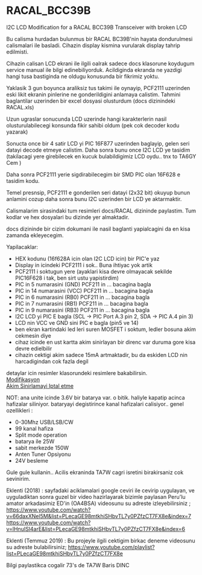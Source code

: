 # RACAL_BCC39B
I2C LCD Modification for a RACAL BCC39B Transceiver with broken LCD

Bu calisma hurdadan bulunmus bir RACAL BC39B'nin hayata dondurulmesi calismalari ile basladi. Cihazin display kismina vurularak display tahrip edilmisti.

Cihazin calisan LCD ekrani ile ilgili oalrak sadece docs klasorune koydugum service manual ile bilgi edinebiliyorduk. Acildiginda ekranda ne yazdigi hangi tusa bastiginda ne oldugu konusunda bir fikrimiz yoktu.

Yaklasik 3 gun boyunca araliksiz tus takimi ile oynayip, PCF2111 uzerinden eski likit ekranin pinlerine ne gonderildigini anlamaya calistim. Tahmini baglantilar uzerinden bir excel dosyasi olusturdum (docs dizinindeki RACAL.xls)

Uzun ugraslar sonucunda LCD uzerinde hangi karakterlerin nasil olusturulabilecegi konsunda fikir sahibi oldum (pek cok decoder kodu yazarak)

Sonucta once bir 4 satir LCD yi PIC 16F877 uzerinden baglayip, gelen seri datayi decode etmeye calistim. Daha sonra bunu once I2C LCD ye tasidim (takilacagi yere girebilecek en kucuk bulabildigimiz LCD oydu.. tnx to TA6GY Cem )

Daha sonra PCF2111 yerie sigdirabilecegim bir SMD PIC olan 16F628 e tasidim kodu.

Temel presnsip, PCF2111 e gonderilen seri datayi (2x32 bit) okuyup bunun anlamini cozup daha sonra bunu I2C uzerinden bir LCD ye aktarmaktir.

Calismalarim sirasindaki tum resimleri docs/RACAL dizininde paylastim. Tum kodlar ve hex dosyalari bu dizinde yer almaktadir. 

docs dizininde bir cizim dokumani ile nasil baglanti yapialcagini da en kisa zamanda ekleyecegim.


Yapilacaklar:
- HEX kodunu (16f628A icin olan I2C LCD icin) bir PIC'e yaz
- Display in icindeki PCF2111 i sok.. Buna ihtiyac yok artik
- PCF2111 i soktugun yere (ayaklari kisa devre olmayacak sekilde PIC16F628 i tak, ben sirt ustu yapistirdim)
- PIC in 5  numarasini (GND) PCF211 in ... bacagina bagla
- PIC in 14 numarasini (VCC) PCF211 in ... bacagina bagla
- PIC in 6  numarasini (RB0) PCF211 in ... bacagina bagla
- PIC in 7  numarasini (RB1) PCF211 in ... bacagina bagla
- PIC in 9  numarasini (RB3) PCF211 in ... bacagina bagla
- I2C LCD yi PIC E bagla (SCL -> PIC Port A.3 pin 2, SDA -> PIC A.4 pin 3)
- LCD nin VCC ve GND sini PIC e bagla (pin5 ve 14)
- ben ekran kartindaki led leri suren MOSFET i soktum, ledler bosuna akim cekmesin diye
- cihaz icinde en ust kartta akim sinirlayan bir direnc var duruma gore kisa devre edielbilir
- cihazin cektigi akim sadece 15mA artmaktadir, bu da eskiden LCD nin harcadigindan cok fazla degil


detaylar icin resimler klasorundeki resimlere bakabilirsin.
<BR>
<A HREF=https://github.com/barisdinc/RACAL_BCC39B/blob/master/docs/MODIFIKASYON.png>Modifikasyon</A><BR>
<A HREF=https://github.com/barisdinc/RACAL_BCC39B/blob/master/docs/MODIFIKASYON_akim_sinirlama.jpg>Akim Sinirlamayi Iptal etme</A><BR>
	


NOT: ana unite icinde 3.6V bir batarya var. o bitik. haliyle kapatip acinca hafizalar siliniyor.
bataryayi degistirince kanal hafizalari calisiyor..
genel ozellikleri :
- 0-30Mhz USB/LSB/CW
- 99 kanal hafiza
- Split mode operation
- batarya ile 25W
- sabit merkezde 150W
- Anten Tuner Opsiyonu
- 24V besleme

Gule gule kullanin.. Acilis ekraninda TA7W cagri isretini birakirsaniz cok sevinirim.


Eklenti (2018) : sayfadaki aciklamalari google ceviri ile cevirip uygulayan, ve uyguladiktan sonra guzel bir video hazirlayarak bizimle paylasan Peru'lu amator arkadasimiz ED'in (OA4BSA) videosunu su adreste izleyebilirsiniz ;
https://www.youtube.com/watch?v=66daxXNel5M&list=PLecaGE98mtkhiSHbvTL7y0PZfzCT7FX8e&index=7
https://www.youtube.com/watch?v=lHnuISl4arE&list=PLecaGE98mtkhiSHbvTL7y0PZfzCT7FX8e&index=6

Eklenti (Temmuz 2019) : Bu projeyle ilgili cektigim birkac deneme videosunu su adreste bulabilirsiniz;
https://www.youtube.com/playlist?list=PLecaGE98mtkhiSHbvTL7y0PZfzCT7FX8e




Bilgi paylastikca cogalir
73's de TA7W
Baris DINC

